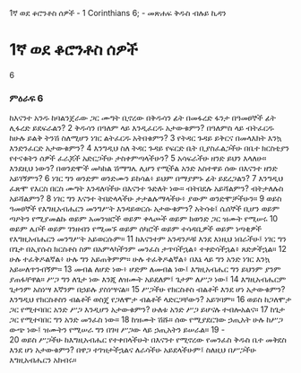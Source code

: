 ﻿
1ኛ ወደ ቆሮንቶስ ሰዎች - 1 Corinthians 6; - መጽሐፍ ቅዱስ ብሉይ ኪዳን
# 1ኛ ወደ ቆሮንቶስ ሰዎች
6
### ምዕራፍ 6
 ከእናንተ አንዱ ከባልንጀራው ጋር ሙግት ቢኖረው በቅዱሳን ፊት በመፋረድ ፋንታ በዓመፀኞች ፊት ሊፋረድ ይደፍራልን?
2  ቅዱሳን በዓለም ላይ እንዲፈርዱ አታውቁምን? በዓለምስ ላይ ብትፈርዱ ከሁሉ ይልቅ ትንሽ ስለሚሆን ነገር ልትፈርዱ አትበቁምን?
3  የትዳር ጉዳይ ይቅርና በመላእክት እንኳ እንድንፈርድ አታውቁምን?
4  እንግዲህ ስለ ትዳር ጉዳይ የፍርድ ቤት ቢያስፈልጋችሁ በቤተ ክርስቲያን የተናቁትን ሰዎች ፈራጆች አድርጋችሁ ታስቀምጣላችሁን?
5  አሳፍራችሁ ዘንድ ይህን እላለሁ። እንደዚህ ነውን? በወንድሞች መካከል ሽማግሌ ሊሆን የሚችል አንድ አስተዋይ ሰው በእናንተ ዘንድ አይገኝምን?
6  ነገር ግን ወንድም ወንድሙን ይከሳል፥ ይህም በማያምኑ ፊት ይደረጋልን?
7  እንግዲህ ፈጽሞ የእርስ በርስ ሙግት እንዳለባችሁ በእናንተ ጉድለት ነው። ብትበደሉ አይሻልምን? ብትታለሉስ አይሻልምን?
8  ነገር ግን እናንተ ትበድላላችሁ ታታልሉማላችሁ፥ ያውም ወንድሞቻችሁን።
9  ወይስ ዓመፀኞች የእግዚአብሔርን መንግሥት እንዳይወርሱ አታውቁምን? አትሳቱ፤ ሴሰኞች ቢሆን ወይም ጣዖትን የሚያመልኩ ወይም አመንዝሮች ወይም ቀላጮች ወይም ከወንድ ጋር ዝሙት የሚሠሩ
10  ወይም ሌቦች ወይም ገንዘብን የሚመኙ ወይም ሰካሮች ወይም ተሳዳቢዎች ወይም ነጣቂዎች የእግዚአብሔርን መንግሥት አይወርሱም።
11  ከእናንተም አንዳንዶቹ እንደ እነዚህ ነበራችሁ፤ ነገር ግን በጌታ በኢየሱስ ክርስቶስ ስም በአምላካችንም መንፈስ ታጥባችኋል፥ ተቀድሳችኋል፥ ጸድቃችኋል።
12  ሁሉ ተፈቅዶልኛል፥ ሁሉ ግን አይጠቅምም። ሁሉ ተፈቅዶልኛል፥ በእኔ ላይ ግን አንድ ነገር እንኳ አይሠለጥንብኝም።
13  መብል ለሆድ ነው፥ ሆድም ለመብል ነው፤ እግዚአብሔር ግን ይህንም ያንም ያጠፋቸዋል። ሥጋ ግን ለጌታ ነው እንጂ ለዝሙት አይደለም፤ ጌታም ለሥጋ ነው፤
14  እግዚአብሔርም ጌታንም አስነሣ እኛንም በኃይሉ ያስነሣናል።
15  ሥጋችሁ የክርስቶስ ብልቶች እንደ ሆነ አታውቁምን? እንግዲህ የክርስቶስን ብልቶች ወስጄ የጋለሞታ ብልቶች ላድርጋቸውን? አይገባም።
16  ወይስ ከጋለሞታ ጋር የሚተባበር አንድ ሥጋ እንዲሆን አታውቁምን? ሁለቱ አንድ ሥጋ ይሆናሉ ተብሎአልና።
17  ከጌታ ጋር የሚተባበር ግን አንድ መንፈስ ነው።
18  ከዝሙት ሽሹ። ሰው የሚያደርገው ኃጢአት ሁሉ ከሥጋ ውጭ ነው፤ ዝሙትን የሚሠራ ግን በገዛ ሥጋው ላይ ኃጢአትን ይሠራል።
19 -  
20  ወይስ ሥጋችሁ ከእግዚአብሔር የተቀበላችሁት በእናንተ የሚኖረው የመንፈስ ቅዱስ ቤተ መቅደስ እንደ ሆነ አታውቁምን? በዋጋ ተገዝታችኋልና ለራሳችሁ አይደላችሁም፤ ስለዚህ በሥጋችሁ እግዚአብሔርን አክብሩ። 
